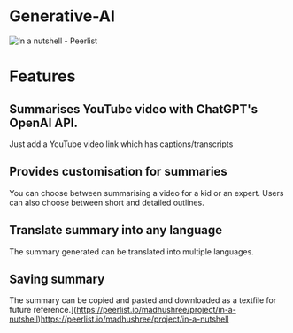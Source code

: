 # Generative-AI

![In a nutshell - Peerlist](https://github.com/MadhushreeKunder/Generative-AI/assets/65384355/d251c7d2-4977-4081-87c0-c16a295f6c39)

# Features

## Summarises YouTube video with ChatGPT's OpenAI API. 
Just add a YouTube video link which has captions/transcripts

## Provides customisation for summaries
You can choose between summarising a video for a kid or an expert.
Users can also choose between short and detailed outlines.

## Translate summary into any language
The summary generated can be translated into multiple languages. 

## Saving summary
The summary can be copied and pasted and downloaded as a textfile for future reference.](https://peerlist.io/madhushree/project/in-a-nutshell)https://peerlist.io/madhushree/project/in-a-nutshell
